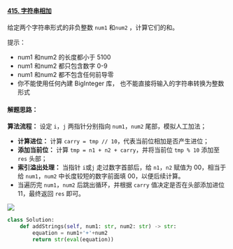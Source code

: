 #### [415. 字符串相加](https://leetcode-cn.com/problems/add-strings/)

给定两个字符串形式的非负整数 `num1` 和`num2` ，计算它们的和。

 

提示：

- num1 和num2 的长度都小于 5100
- num1 和num2 都只包含数字 0-9
- num1 和num2 都不包含任何前导零
- 你不能使用任何內建 BigInteger 库， 也不能直接将输入的字符串转换为整数形式



#### 解题思路：

**算法流程：** 设定 `i`，`j` 两指针分别指向 `num1`，`num2` 尾部，模拟人工加法；

- **计算进位：** 计算 `carry = tmp // 10`，代表当前位相加是否产生进位；
- **添加当前位：** 计算 `tmp = n1 + n2 + carry`，并将当前位 `tmp % 10` 添加至 `res` 头部；
- **索引溢出处理：** 当指针 `i`或`j` 走过数字首部后，给 `n1`，`n2` 赋值为 00，相当于给 `num1`，`num2` 中长度较短的数字前面填 00，以便后续计算。
- 当遍历完 `num1`，`num2` 后跳出循环，并根据 `carry` 值决定是否在头部添加进位 11，最终返回 `res` 即可。

![](https://pic.leetcode-cn.com/ae367453af71c81803a1e9beee90495a19a406eacbb33f532acdf241f5297fed-Picture1.png)

```python
class Solution:
    def addStrings(self, num1: str, num2: str) -> str:
        equation = num1+'+'+num2
        return str(eval(equation))
```

